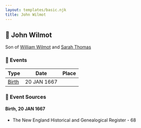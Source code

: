 ```yaml
---
layout: templates/basic.njk
title: John Wilmot
---
```

## 🔵 John Wilmot

Son of [William Wilmot](/people/4/47205976) and [Sarah Thomas](/people/2/28506175)

### 📆 Events

Type | Date | Place
------ | ------ | ------
[Birth](#event-0) | 20 JAN 1667 |

### 📰 Event Sources

#### <a id="event-0"></a> Birth, 20 JAN 1667
* The New England Historical and Genealogical Register  - 68